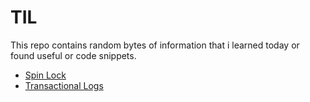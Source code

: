 # TIL

This repo contains random bytes of information that i learned today or found useful or code snippets.

- [Spin Lock](TIL/spin-lock.md)
- [Transactional Logs](TIL/transactional-logs.md)
